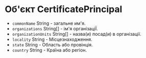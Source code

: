 # Об'єкт CertificatePrincipal

* `commonName` String - загальне им'я.
* `organizations` String[] - ім'я організаціЇ.
* `organizationUnits` String[] - назва(и) посад(и) в організації.
* `locality` String - Місцезнаходження.
* `state` String - Область або провінція.
* `country` String - Країна або регіон.
